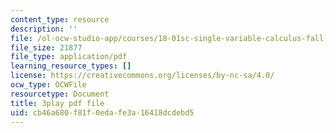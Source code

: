 ```yaml
---
content_type: resource
description: ''
file: /ol-ocw-studio-app/courses/18-01sc-single-variable-calculus-fall-2010/cb46a680f81f0edafe3a16418dcdebd5_ycO0Vn_w9Q0.pdf
file_size: 21877
file_type: application/pdf
learning_resource_types: []
license: https://creativecommons.org/licenses/by-nc-sa/4.0/
ocw_type: OCWFile
resourcetype: Document
title: 3play pdf file
uid: cb46a680-f81f-0eda-fe3a-16418dcdebd5
---
```

